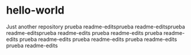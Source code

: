 # hello-world
Just another repository
prueba readme-editsprueba readme-editsprueba readme-editsprueba readme-edits
prueba readme-edits
prueba readme-edits
prueba readme-edits
prueba readme-edits
prueba readme-edits
prueba readme-edits
